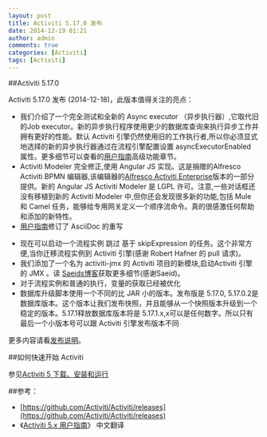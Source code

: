 ```yaml
---
layout: post
title: Activiti 5.17.0 发布
date: 2014-12-19 01:21
author: admin
comments: true
categories: [Activiti]
tags: [Activiti]
---
```


##Activiti 5.17.0

Activiti 5.17.0 发布 (2014-12-18)，此版本值得关注的亮点：

* 我们介绍了一个完全测试和全新的 Async executor （异步执行器）,它取代旧的Job executor。新的异步执行程序使用更少的数据库查询来执行异步工作并拥有更好的性能。默认 Activiti 引擎仍然使用旧的工作执行者,所以你必须显式地选择的新的异步执行器通过在流程引擎配置设置 asyncExecutorEnabled 属性。更多细节可以查看的[用户指南](https://github.com/waylau/activiti-5.x-user-guide)高级功能章节。
* Activiti Modeler 完全修正,使用 Angular JS 实现。这是捐赠的Alfresco Activiti BPMN 编辑器,该编辑器的[Alfresco Activiti Enterprise](http://www.alfresco.com/products/activiti)版本的一部分提供。新的 Angular JS Activiti Modeler 是 LGPL 许可。注意,一些对话框还没有移植到新的 Activiti Modeler 中,但你还会发现很多新的功能,包括 Mule 和 Camel 任务，能够给专用网关定义一个顺序流命令。真的很感激任何帮助和添加的新特性。
* [用户指南](https://github.com/waylau/activiti-5.x-user-guide)修订了 AsciiDoc 的重写

<!-- more -->

* 现在可以启动一个流程实例 跳过 基于 skipExpression 的任务。这个非常方便,当你迁移流程实例到 Activiti 引擎(感谢 Robert Hafner 的 pull 请求)。
* 我们添加了一个名为 activiti-jmx 的 Activiti 项目的新模块,启动Activiti 引擎的 JMX 。读 [Saeids博客](http://tech.blog.saeidmirzaei.com/?p=251)获取更多细节(感谢Saeid)。
* 对于流程实例和普通的执行，变量的获取已经被优化
* 数据库升级脚本使用一个不同的比 JAR 小的版本。发布版是  5.17.0, 5.17.0.2是数据库版本。这个版本让我们发布快照，并且能够从一个快照版本升级到一个稳定的版本。5.17.1释放数据库版本将是 5.17.1.x,x可以是任何数字。所以只有最后一个小版本号可以跟 Activiti 引擎发布版本不同

更多内容请看[发布说明](https://projectmanagernews.com/general/most-important-projects-codehaus/)。

##如何快速开始 Activiti

参见[Activiti 5 下载、安装和运行](http://www.waylau.com/activiti-5-download-install-run/)

##参考：

* [https://github.com/Activiti/Activiti/releases](https://github.com/Activiti/Activiti/releases)
* 《[Activiti 5.x 用户指南](https://github.com/waylau/activiti-5.x-user-guide)》 中文翻译